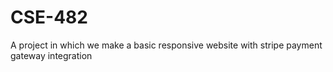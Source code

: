 # CSE-482

A project in which we make a basic responsive website with stripe payment gateway integration
